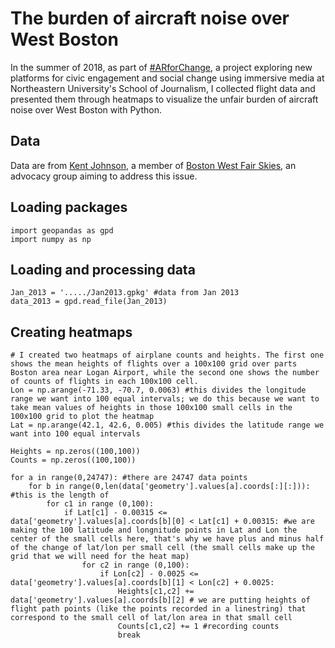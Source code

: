 # The burden of aircraft noise over West Boston

In the summer of 2018, as part of [#ARforChange](http://www.storybench.org/arforchange-project-using-immersive-technologies-data-social-change/), a project exploring new platforms for civic engagement and social change using immersive media at Northeastern University's School of Journalism, I collected flight data and presented them through heatmaps to visualize the unfair burden of aircraft noise over West Boston with Python.

## Data
Data are from [Kent Johnson](http://kentsj.com/BWFS/Logan_33L_Flight_Tracks_2013_vs_2015.html), a member of [Boston West Fair Skies](https://www.bostonwestfairskies.org/news.html), an advocacy group aiming to address this issue.

## Loading packages
```
import geopandas as gpd
import numpy as np
```

## Loading and processing data
```
Jan_2013 = '...../Jan2013.gpkg' #data from Jan 2013
data_2013 = gpd.read_file(Jan_2013)
```

## Creating heatmaps
```
# I created two heatmaps of airplane counts and heights. The first one shows the mean heights of flights over a 100x100 grid over parts Boston area near Logan Airport, while the second one shows the number of counts of flights in each 100x100 cell.
Lon = np.arange(-71.33, -70.7, 0.0063) #this divides the longitude range we want into 100 equal intervals; we do this because we want to take mean values of heights in those 100x100 small cells in the 100x100 grid to plot the heatmap
Lat = np.arange(42.1, 42.6, 0.005) #this divides the latitude range we want into 100 equal intervals

Heights = np.zeros((100,100))
Counts = np.zeros((100,100))

for a in range(0,24747): #there are 24747 data points
    for b in range(0,len(data['geometry'].values[a].coords[:][:])): #this is the length of
        for c1 in range (0,100):
            if Lat[c1] - 0.00315 <= data['geometry'].values[a].coords[b][0] < Lat[c1] + 0.00315: #we are making the 100 latitude and longnitude points in Lat and Lon the center of the small cells here, that's why we have plus and minus half of the change of lat/lon per small cell (the small cells make up the grid that we will need for the heat map)
                for c2 in range (0,100):
                    if Lon[c2] - 0.0025 <= data['geometry'].values[a].coords[b][1] < Lon[c2] + 0.0025:
                        Heights[c1,c2] += data['geometry'].values[a].coords[b][2] # we are putting heights of flight path points (like the points recorded in a linestring) that correspond to the small cell of lat/lon area in that small cell
                        Counts[c1,c2] += 1 #recording counts
                        break
```
